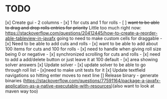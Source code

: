 # TODO
[x] Create gui
    - 2 columns
        - [x] 1 for cuts and 1 for rolls
        - [ ] ~~want to be able to drag and drop rolls entries for priority~~ Little too much right now: https://stackoverflow.com/questions/20412445/how-to-create-a-reorder-able-tableview-in-javafx going to need to make custom cells for draggable
        - [x] Need to be able to add cuts and rolls
        - [x] want to be able to add about 100 items for cuts and 100 for rolls
        - [x] need to  handle when giving roll size being 0 or negative
        - [x] synchronized scrolling for cuts and rolls
        - [x] need to add a add/delete button or just leave it at 100 default
    - [x] area showing solver answers
[x] Update solver
    - [x] update solver to be able to go through roll list
    - [x]need to make unit tests for it
[x] Update textfield navigations so hitting enter moves to next line
[] Release binary
    - generate binaries (https://stackoverflow.com/questions/77591164/package-a-javafx-application-as-a-native-executable-with-resources)(also want to look at maven way too)